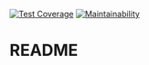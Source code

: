 [![Test Coverage](https://api.codeclimate.com/v1/badges/8eb897323103e419e226/test_coverage)](https://codeclimate.com/github/vikkanaev/ViksTnetica17/test_coverage)
[![Maintainability](https://api.codeclimate.com/v1/badges/8eb897323103e419e226/maintainability)](https://codeclimate.com/github/vikkanaev/ViksTnetica17/maintainability)

# README
